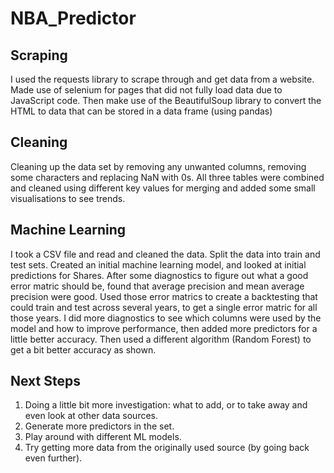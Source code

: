 # NBA_Predictor

## Scraping
I used the requests library to scrape through and get data from a website. Made use of selenium for pages that did not fully load data due to JavaScript code. <be >
Then make use of the BeautifulSoup library to convert the HTML to data that can be stored in a data frame (using pandas)

## Cleaning
Cleaning up the data set by removing any unwanted columns, removing some characters and replacing NaN with 0s. <be >
All three tables were combined and cleaned using different key values for merging and added some small visualisations to see trends.

## Machine Learning
I took a CSV file and read and cleaned the data. Split the data into train and test sets. Created an initial machine learning model, and looked at initial predictions for Shares. <be >
After some diagnostics to figure out what a good error matric should be, found that average precision and mean average precision were good. <be>
Used those error matrics to create a backtesting that could train and test across several years, to get a single error matric for all those years. <be>
I did more diagnostics to see which columns were used by the model and how to improve performance, then added more predictors for a little better accuracy. <be>
Then used a different algorithm (Random Forest) to get a bit better accuracy as shown.

## Next Steps
1. Doing a little bit more investigation: what to add, or to take away and even look at other data sources.
2. Generate more predictors in the set.
3. Play around with different ML models.
4. Try getting more data from the originally used source (by going back even further).
